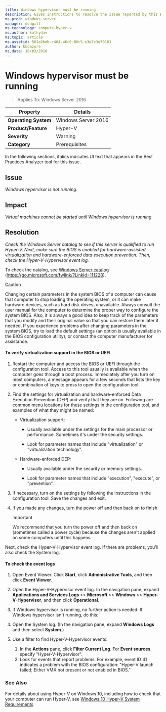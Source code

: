 ```yaml
---
title: Windows hypervisor must be running
description: Gives instructions to resolve the issue reported by this Best Practices Analyzer rule.
ms.prod: windows-server
manager: dongill
ms.technology: compute-hyper-v
ms.author: kathydav
ms.topic: article
ms.assetid: 501a9beb-c464-46c0-88c5-e3e7e3e70101
author: kbdazure
ms.date: 10/03/2016
---
```

# Windows hypervisor must be running

>Applies To: Windows Server 2016
  
|Property|Details|  
|-|-|  
|**Operating System**|Windows Server 2016|  
|**Product/Feature**|Hyper-V|  
|**Severity**|Warning|  
|**Category**|Prerequisites|  
  
In the following sections, italics indicates UI text that appears in the Best Practices Analyzer tool for this issue.  
  
## Issue  
  
*Windows hypervisor is not running.*  
  
## Impact  
  
*Virtual machines cannot be started until Windows hypervisor is running.*  
  
## Resolution  
  
*Check the Windows Server catalog to see if this server is qualified to run Hyper-V. Next, make sure the BIOS is enabled for hardware-assisted virtualization and hardware-enforced data execution prevention. Then, check the Hyper-V-Hypervisor event log.*  
  
To check the catalog, see [Windows Server catalog](https://go.microsoft.com/fwlink/?LinkId=111228) (https://go.microsoft.com/fwlink/?LinkId=111228).  
  
> [!CAUTION]  
> Changing certain parameters in the system BIOS of a computer can cause that computer to stop loading the operating system, or it can make hardware devices, such as hard disk drives, unavailable. Always consult the user manual for the computer to determine the proper way to configure the system BIOS. Also, it is always a good idea to keep track of the parameters that you modify and their original value so that you can restore them later if needed. If you experience problems after changing parameters in the system BIOS, try to load the default settings (an option is usually available in the BIOS configuration utility), or contact the computer manufacturer for assistance.  
  
#### To verify virtualization support in the BIOS or UEFI  
  
1.  Restart the computer and access the BIOS or UEFI through the configuration tool. Access to this tool usually is available when the computer goes through a boot process. Immediately after you turn on most computers, a message appears for a few seconds that lists the key or combination of keys to press to open the configuration tool.  
  
2.  Find the settings for virtualization and hardware-enforced Data Execution Prevention (DEP) and verify that they are on. Following are common menu locations for these settings in the configuration tool, and examples of what they might be named:  
  
    -   Virtualization support:  
  
        -   Usually available under the settings for the main processor or performance. Sometimes it's under the security settings.  
  
        -   Look for parameter names that include "virtualization" or "virtualization technology".  
  
    -   Hardware-enforced DEP:  
  
        -   Usually available under the security or memory settings.  
  
        -   Look for parameter names that include "execution", "execute", or "prevention".  
  
3.  If necessary, turn on the settings by following the instructions in the configuration tool. Save the changes and exit.  
  
4.  If you made any changes, turn the power off and then back on to finish.  
  
    > [!IMPORTANT]  
    > We recommend that you turn the power off and then back on (sometimes called a power cycle) because the changes aren't applied on some computers until this happens.  
  
Next, check the Hyper-V-Hypervisor event log. If there are problems, you'll also check the System log.  
  
#### To check the event logs  
  
1.  Open Event Viewer. Click **Start**, click **Administrative Tools**, and then click **Event Viewer**.  
  
2.  Open the Hyper-V-Hypervisor event log. In the navigation pane, expand **Applications and Services Logs** >> **Microsoft** >> **Windows** >> **Hyper-V-Hypervisor**, and then click **Operational**.  
  
3.  If Windows hypervisor is running, no further action is needed. If Windows hypervisor isn't running, do this:  
  
4.  Open the System log. (In the navigation pane, expand **Windows Logs** and then select **System**.)  
  
5.  Use a filter to find Hyper-V-Hypervisor events:   
    1. In the **Actions** pane, click **Filter Current Log**. For **Event sources**, specify "Hyper-V-Hypervisor".   
    2. Look for events that report problems. For example, event ID 41 indicates a problem with the BIOS configuration: "Hyper-V launch failed; Either VMX not present or not enabled in BIOS."  
  
### See Also  
For details about using Hyper-V on Windows 10, including how to check that your computer can run Hyper-V, see [Windows 10 Hyper-V System Requirements](https://msdn.microsoft.com/virtualization/hyperv_on_windows/quick_start/walkthrough_compatibility). 


